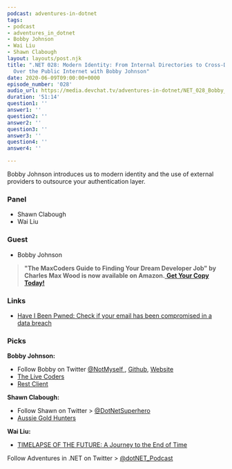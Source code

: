 ```yaml
---
podcast: adventures-in-dotnet
tags:
- podcast
- adventures_in_dotnet
- Bobby Johnson
- Wai Liu
- Shawn Clabough
layout: layouts/post.njk
title: ".NET 028: Modern Identity: From Internal Directories to Cross-Domain Identity
  Over the Public Internet with Bobby Johnson"
date: 2020-06-09T09:00:00+0000
episode_number: '028'
audio_url: https://media.devchat.tv/adventures-in-dotnet/NET_028_Bobby_Johnson.mp3
duration: '51:14'
question1: ''
answer1: ''
question2: ''
answer2: ''
question3: ''
answer3: ''
question4: ''
answer4: ''

---
```


Bobby Johnson introduces us to modern identity and the use of external providers to outsource your authentication layer.


### **Panel**

* Shawn Clabough
* Wai Liu

### **Guest**

* Bobby Johnson

> **"The MaxCoders Guide to Finding Your Dream Developer Job" by Charles Max Wood is now available on Amazon.**[ **Get Your Copy Today!**](https://www.amazon.com/gp/product/B081MBL5C9/ref=as_li_ss_tl?ie=UTF8&linkCode=sl1&tag=devchattv-20&linkId=9d61363241636e2546ef46abba198746&language=en_US)


### **Links**

* [Have I Been Pwned: Check if your email has been compromised in a data breach](https://haveibeenpwned.com/)

### **Picks**

**Bobby Johnson:**

* Follow Bobby on Twitter [@NotMyself
](https://twitter.com/NotMyself
), [Github](https://github.com/NotMyself), [Website](http://iamnotmyself.com/)
* [The Live Coders](https://livecoders.dev/)
* [Rest Client](https://marketplace.visualstudio.com/items?itemName=humao.rest-client)

**Shawn Clabough:**

* Follow Shawn on Twitter > [@DotNetSuperhero](https://twitter.com/DotNetSuperhero)
* [Aussie Gold Hunters](https://www.netflix.com/title/80185803)

**Wai Liu:**

* [TIMELAPSE OF THE FUTURE: A Journey to the End of Time](https://www.youtube.com/watch?v=uD4izuDMUQA&feature=youtu.be)


Follow Adventures in .NET on Twitter > [@dotNET_Podcast](https://twitter.com/dotNET_Podcast)